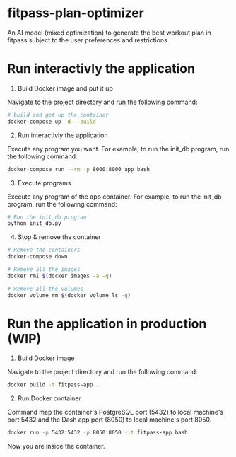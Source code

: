 # fitpass-plan-optimizer
An AI model (mixed optimization) to generate the best workout plan in fitpass subject to the user preferences and restrictions 

# Run interactivly the application
1. Build Docker image and put it up

Navigate to the project directory and run the following command:

```bash
# build and get up the container
docker-compose up -d --build
```

2. Run interactivly the application

Execute any program you want. For example, to run the init_db program, run the following command:

```bash
docker-compose run --rm -p 8000:8000 app bash
```

3. Execute programs

Execute any program of the app container. For example, to run the init_db program, run the following command:
```bash
# Run the init_db program
python init_db.py
```

4. Stop & remove the container
```bash
# Remove the containers
docker-compose down

# Remove all the images
docker rmi $(docker images -a -q)

# Remove all the volumes
docker volume rm $(docker volume ls -q)
```

# Run the application in production (WIP)
1. Build Docker image

Navigate to the project directory and run the following command:

```bash
docker build -t fitpass-app .
```

2. Run Docker container

Command map the container's PostgreSQL port (5432) to local machine's port 5432 and the Dash app port (8050) to local machine's port 8050.

```bash
docker run -p 5432:5432 -p 8050:8050 -it fitpass-app bash
```

Now you are inside the container.